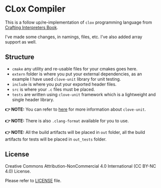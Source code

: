 # CLox Compiler

This is a follow up/re-implementation of `clox` programming language from [Crafting Interpreters Book](https://craftinginterpreters.com/a-bytecode-virtual-machine.html).

I've made some changes, in namings, files, etc. I've also added array support as well.

## Structure

- `cmake` any utility and re-usable files for your cmakes goes here.
- `extern` folder is where you put your external dependencies, as an example I have used `clove-unit` library for unit testing.
- `include` is where you put your exported header files.
- `src` is where your `.c` files must be placed.
- `tests` are written using `clove-unit` framework which is a lightweight and single header library.

**👉 NOTE:** You can refer to [here](https://github.com/fdefelici/clove-unit) for more information about `clove-unit`.

**👉 NOTE:** There is also `.clang-format` available for you to use.

**👉 NOTE:** All the build artifacts will be placed in `out` folder, all the build artifacts for tests will be placed in `out_tests` folder.

## License

Creative Commons Attribution-NonCommercial 4.0 International (CC BY-NC 4.0) License.

Please refer to [LICENSE](/LICENSE) file.
